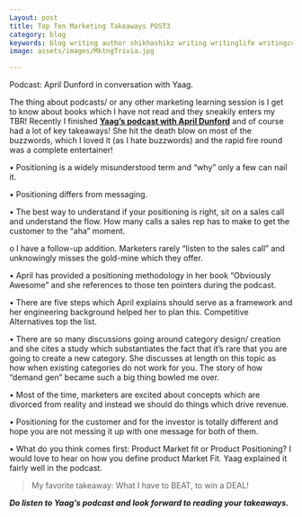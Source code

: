 ```yaml
---
Layout: post
title: Top Ten Marketing Takeaways POST3
category: blog
keywords: blog writing author shikhashikz writing writinglife writingcommunity dailyblogpost dailyblogpostchallenge marketing abm
image: assets/images/MktngTrivia.jpg

---
```

Podcast: April Dunford in conversation with Yaag.

The thing about podcasts/ or any other marketing learning session is I get to know about books which I have not read and they sneakily enters my TBR! Recently I finished **[Yaag’s podcast with April Dunford](https://the-abm-conversations-podcast.simplecast.com/episodes/april-dunford-positioning-Rx8Glrdu)** and of course had a lot of key takeaways! She hit the death blow on most of the buzzwords, which I loved it (as I hate buzzwords) and the rapid fire round was a complete entertainer!

•	Positioning is a widely misunderstood term and “why” only a few can nail it.

•	Positioning differs from messaging.

•	The best way to understand if your positioning is right, sit on a sales call and understand the flow. How many calls a sales rep has to make to get the customer to the “aha” moment.

   o	I have a follow-up addition. Marketers rarely “listen to the sales call” and unknowingly misses the gold-mine which they offer.
   
•	April has provided a positioning methodology in her book “Obviously Awesome” and she references to those ten pointers during the podcast.

•	There are five steps which April explains should serve as a framework and her engineering background helped her to plan this. Competitive Alternatives top the list.

•	There are so many discussions going around category design/ creation and she cites a study which substantiates the fact that it’s rare that you are going to create a new category. She discusses at length on this topic as how when existing categories do not work for you. The story of how “demand gen” became such a big thing bowled me over.

•	Most of the time, marketers are excited about concepts which are divorced from reality and instead we should do things which drive revenue.

•	Positioning for the customer and for the investor is totally different and hope you are not messing it up with one message for both of them.

•	What do you think comes first: Product Market fit or Product Positioning? I would love to hear on how you define product Market Fit. Yaag explained it fairly well in the podcast.

>My favorite takeaway: What I have to BEAT, to win a DEAL!
>

***Do listen to Yaag’s podcast and look forward to reading your takeaways.***
